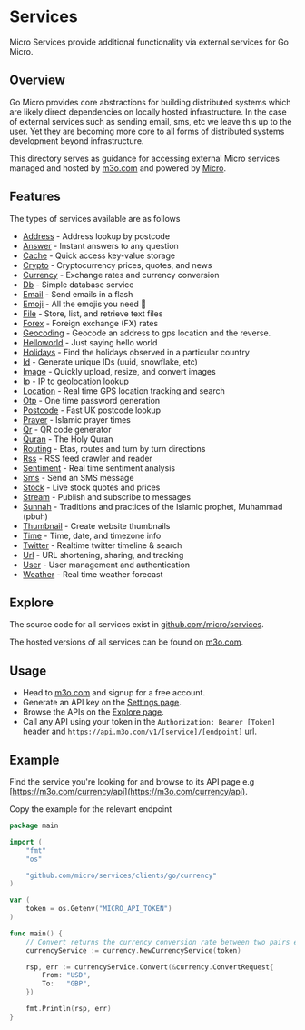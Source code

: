 # Services

Micro Services provide additional functionality via external services for Go Micro.

## Overview

Go Micro provides core abstractions for building distributed systems which are likely 
direct dependencies on locally hosted infrastructure. In the case of external services 
such as sending email, sms, etc we leave this up to the user. Yet they are becoming 
more core to all forms of distributed systems development beyond infrastructure.

This directory serves as guidance for accessing external Micro services managed 
and hosted by [m3o.com](https://m3o.com) and powered by [Micro](https://github.com/micro/micro).

## Features

The types of services available are as follows

- [Address](https://m3o.com/address) - Address lookup by postcode
- [Answer](https://m3o.com/answer) - Instant answers to any question
- [Cache](https://m3o.com/cache) - Quick access key-value storage
- [Crypto](https://m3o.com/crypto) - Cryptocurrency prices, quotes, and news
- [Currency](https://m3o.com/currency) - Exchange rates and currency conversion
- [Db](https://m3o.com/db) - Simple database service
- [Email](https://m3o.com/email) - Send emails in a flash
- [Emoji](https://m3o.com/emoji) - All the emojis you need 🎉
- [File](https://m3o.com/file) - Store, list, and retrieve text files
- [Forex](https://m3o.com/forex) - Foreign exchange (FX) rates
- [Geocoding](https://m3o.com/geocoding) - Geocode an address to gps location and the reverse.
- [Helloworld](https://m3o.com/helloworld) - Just saying hello world
- [Holidays](https://m3o.com/holidays) - Find the holidays observed in a particular country
- [Id](https://m3o.com/id) - Generate unique IDs (uuid, snowflake, etc)
- [Image](https://m3o.com/image) - Quickly upload, resize, and convert images
- [Ip](https://m3o.com/ip) - IP to geolocation lookup
- [Location](https://m3o.com/location) - Real time GPS location tracking and search
- [Otp](https://m3o.com/otp) - One time password generation
- [Postcode](https://m3o.com/postcode) - Fast UK postcode lookup
- [Prayer](https://m3o.com/prayer) - Islamic prayer times
- [Qr](https://m3o.com/qr) - QR code generator
- [Quran](https://m3o.com/quran) - The Holy Quran
- [Routing](https://m3o.com/routing) - Etas, routes and turn by turn directions
- [Rss](https://m3o.com/rss) - RSS feed crawler and reader
- [Sentiment](https://m3o.com/sentiment) - Real time sentiment analysis
- [Sms](https://m3o.com/sms) - Send an SMS message
- [Stock](https://m3o.com/stock) - Live stock quotes and prices
- [Stream](https://m3o.com/stream) - Publish and subscribe to messages
- [Sunnah](https://m3o.com/sunnah) - Traditions and practices of the Islamic prophet, Muhammad (pbuh)
- [Thumbnail](https://m3o.com/thumbnail) - Create website thumbnails
- [Time](https://m3o.com/time) - Time, date, and timezone info
- [Twitter](https://m3o.com/twitter) - Realtime twitter timeline & search
- [Url](https://m3o.com/url) - URL shortening, sharing, and tracking
- [User](https://m3o.com/user) - User management and authentication
- [Weather](https://m3o.com/weather) - Real time weather forecast

## Explore

The source code for all services exist in [github.com/micro/services](https://github.com/micro/services).

The hosted versions of all services can be found on [m3o.com](https://m3o.com).

## Usage

- Head to [m3o.com](https://m3o.com) and signup for a free account. 
- Generate an API key on the [Settings page](https://m3o.com/settings/keys).
- Browse the APIs on the [Explore page](https://m3o.com/explore).
- Call any API using your token in the `Authorization: Bearer [Token]` header and `https://api.m3o.com/v1/[service]/[endpoint]` url.

## Example

Find the service you're looking for and browse to its API page e.g [https://m3o.com/currency/api](https://m3o.com/currency/api).

Copy the example for the relevant endpoint

```go
package main

import (
	"fmt"
	"os"

	"github.com/micro/services/clients/go/currency"
)

var (
	token = os.Getenv("MICRO_API_TOKEN")
)

func main() {
	// Convert returns the currency conversion rate between two pairs e.g USD/GBP
	currencyService := currency.NewCurrencyService(token)

	rsp, err := currencyService.Convert(&currency.ConvertRequest{
		From: "USD",
		To:   "GBP",
	})

	fmt.Println(rsp, err)
}
```
